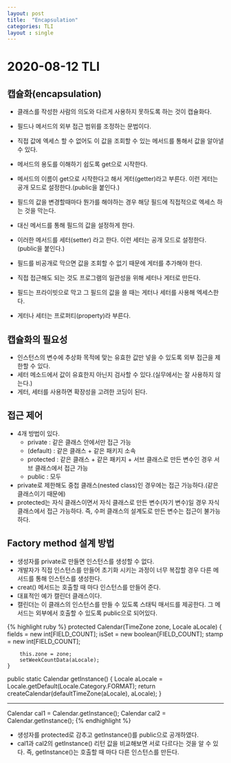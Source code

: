 ```yaml
---
layout: post
title:  "Encapsulation"
categories: TLI
layout : single
---
```


# 2020-08-12 TLI

## 캡슐화(encapsulation)
- 클래스를 작성한 사람의 의도와 다르게 사용하지 못하도록 하는 것이 캡슐화다.
- 필드나 메서드의 외부 접근 범위를 조정하는 문법이다.

- 직접 값에 엑세스 할 수 없어도 이 값을 조회할 수 있는 메서드를 통해서 값을 알아낼 수 있다.
- 메서드의 용도를 이해하기 쉽도록 get으로 시작한다.
- 메서드의 이름이 get으로 시작한다고 해서 게터(getter)라고 부른다. 이런 게터는 공개 모드로 설정한다.(public을 붙인다.)

- 필드의 값을 변경할때마다 뭔가를 해야하는 경우 해당 필드에 직접적으로 엑세스 하는 것을 막는다.
- 대신 메서드를 통해 필드의 값을 설정하게 한다.
- 이러한 메서드를 세터(setter) 라고 한다. 이런 세터는 공개 모드로 설정한다.(public을 붙인다.)
- 필드를 비공개로 막으면 값을 조회할 수 없기 때문에 게터를 추가해야 한다.

- 직접 접근해도 되는 것도 프로그램의 일관성을 위해 세터나 게터로 만든다.
- 필드는 프라이빗으로 막고 그 필드의 값을 쓸 때는 게터나 세터를 사용해 엑세스한다.
- 게터나 세터는 프로퍼티(property)라 부른다.

## 캡슐화의 필요성
- 인스턴스의 변수에 추상화 목적에 맞는 유효한 값만 넣을 수 있도록 외부 접근을 제한할 수 있다.
- 세터 메소드에서 값이 유효한지 아닌지 검사할 수 있다.(실무에서는 잘 사용하지 않는다.)
- 게터, 세터를 사용하면 확장성을 고려한 코딩이 된다.

## 접근 제어
- 4개 방법이 있다.
    - private : 같은 클래스 안에서만 접근 가능
    - (default) : 같은 클래스 + 같은 패키지 소속
    - protected : 같은 클래스 + 같은 패키지 + 서브 클래스로 만든 변수인 경우 서브 클래스에서 접근 가능
    - public : 모두
- private로 제한해도 중첩 클래스(nested class)인 경우에는 접근 가능하다.(같은 클래스이기 때문에)
- protected는 자식 클래스이면서 자식 클래스로 만든 변수(자기 변수)일 경우 자식 클래스에서 접근 가능하다. 즉, 수퍼 클래스의 설계도로 만든 변수는 접근이 불가능하다.

## Factory method 설계 방법
- 생성자를 private로 만들면 인스턴스를 생성할 수 없다.
- 개발자가 직접 인스턴스를 만들어 초기화 시키는 과정이 너무 복잡할 경우 다른 메서드를 통해 인스턴스를 생성한다.
- creat() 메서드는 호출할 때 마다 인스턴스를 만들어 준다.
- 대표적인 예가 캘린더 클래스이다.
- 캘린더는 이 클래스의 인스턴스를 만들 수 있도록 스태틱 매서드를 제공한다. 그 메서드는 외부에서 호출할 수 있도록 public으로 되어있다.

{% highlight ruby %}
 protected Calendar(TimeZone zone, Locale aLocale)
    {
        fields = new int[FIELD_COUNT];
        isSet = new boolean[FIELD_COUNT];
        stamp = new int[FIELD_COUNT];

        this.zone = zone;
        setWeekCountData(aLocale);
    }

 public static Calendar getInstance()
    {
        Locale aLocale = Locale.getDefault(Locale.Category.FORMAT);
        return createCalendar(defaultTimeZone(aLocale), aLocale);
    }

----- ----- ----- ----- 

Calendar cal1 = Calendar.getInstance();
Calendar cal2 = Calendar.getInstance();
{% endhighlight %}

- 생성자를 protected로 감추고 getInstance()를 public으로 공개하였다.
- cal1과 cal2의 getInstance() 리턴 값을 비교해보면 서로 다르다는 것을 알 수 있다. 즉, getInstance()는 호출할 때 마다 다른 인스턴스를 만든다.
